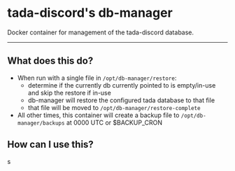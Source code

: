 # tada-discord's db-manager

Docker container for management of the tada-discord database.

---

## What does this do?

- When run with a single file in `/opt/db-manager/restore`:
  - determine if the currently db currently pointed to is empty/in-use and skip the restore if in-use
  - db-manager will restore the configured tada database to that file
  - that file will be moved to `/opt/db-manager/restore-complete`
- All other times, this container will create a backup file to `/opt/db-manager/backups` at 0000 UTC or $BACKUP_CRON

## How can I use this?

s
